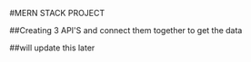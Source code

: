 #MERN STACK PROJECT

##Creating 3 API'S and connect them together to get the data

##will update this later
